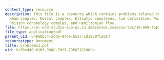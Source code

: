 ```yaml
---
content_type: resource
description: This file is a resource which contains problems related to topics like
  Rham complex, Koszul complex, Elliptic complexes, lie derivative, Poincare lemma,
  Poisson cohomology complex, and Hamiltonian flow.
file: https://ol-ocw-studio-app-qa.s3.amazonaws.com/courses/18-969-topics-in-geometry-dirac-geometry-fall-2006/9c60ed40b1b5090870f37958518288cb_problems1.pdf
file_type: application/pdf
parent_uid: 649abb54-2cd6-87ca-b507-1d1930f52014
resourcetype: Document
title: problems1.pdf
uid: 9c60ed40-b1b5-0908-70f3-7958518288cb
---
```

